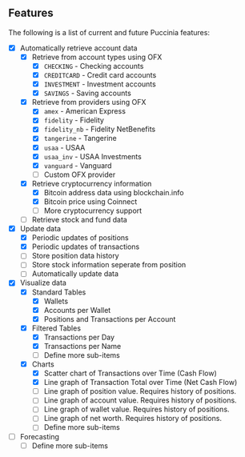 ## Features

The following is a list of current and future Puccinia features:

- [x] Automatically retrieve account data
  - [x] Retrieve from account types using OFX
    - [x] `CHECKING` - Checking accounts
    - [x] `CREDITCARD` - Credit card accounts
    - [x] `INVESTMENT` - Investment accounts
    - [x] `SAVINGS` - Saving accounts
  - [x] Retrieve from providers using OFX
    - [x] `amex` - American Express
    - [x] `fidelity` - Fidelity
    - [x] `fidelity_nb` - Fidelity NetBenefits
    - [x] `tangerine` - Tangerine
    - [x] `usaa` - USAA
    - [x] `usaa_inv` - USAA Investments
    - [x] `vanguard` - Vanguard
    - [ ] Custom OFX provider
  - [x] Retrieve cryptocurrency information
    - [x] Bitcoin address data using blockchain.info
    - [x] Bitcoin price using Coinnect
    - [ ] More cryptocurrency support
  - [ ] Retrieve stock and fund data
- [x] Update data
  - [x] Periodic updates of positions
  - [x] Periodic updates of transactions
  - [ ] Store position data history
  - [ ] Store stock information seperate from position
  - [ ] Automatically update data
- [x] Visualize data
  - [x] Standard Tables
    - [x] Wallets
    - [x] Accounts per Wallet
    - [x] Positions and Transactions per Account
  - [x] Filtered Tables
    - [x] Transactions per Day
    - [x] Transactions per Name
    - [ ] Define more sub-items
  - [x] Charts
    - [x] Scatter chart of Transactions over Time (Cash Flow)
    - [x] Line graph of Transaction Total over Time (Net Cash Flow)
    - [ ] Line graph of position value. Requires history of positions.
    - [ ] Line graph of account value. Requires history of positions.
    - [ ] Line graph of wallet value. Requires history of positions.
    - [ ] Line graph of net worth. Requires history of positions.
    - [ ] Define more sub-items
- [ ] Forecasting
    - [ ] Define more sub-items
